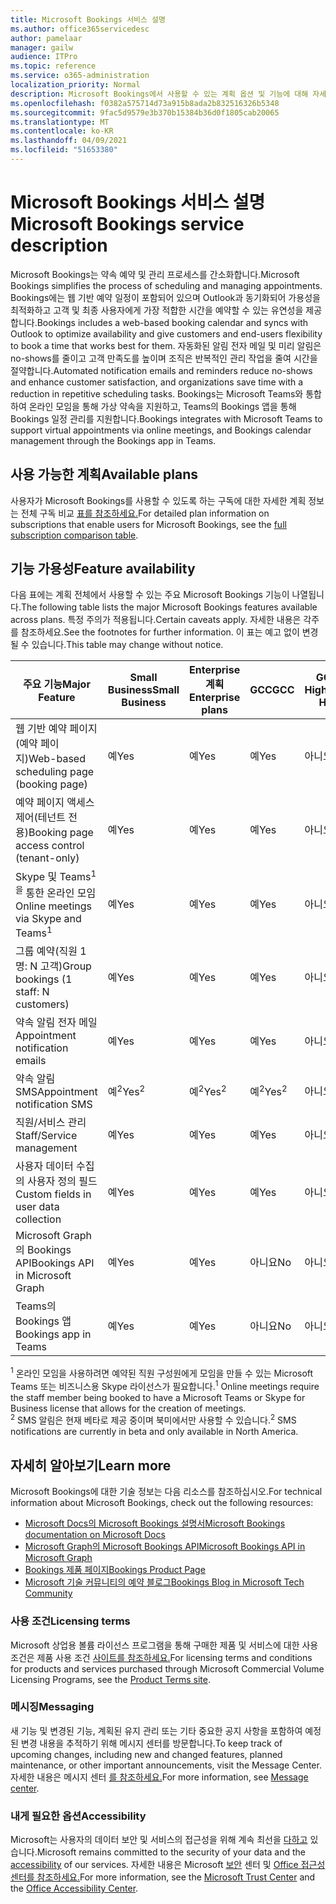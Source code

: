 ```yaml
---
title: Microsoft Bookings 서비스 설명
ms.author: office365servicedesc
author: pamelaar
manager: gailw
audience: ITPro
ms.topic: reference
ms.service: o365-administration
localization_priority: Normal
description: Microsoft Bookings에서 사용할 수 있는 계획 옵션 및 기능에 대해 자세히 알아보십시오.
ms.openlocfilehash: f0382a575714d73a915b8ada2b832516326b5348
ms.sourcegitcommit: 9fac5d9579e3b370b15384b36d0f1805cab20065
ms.translationtype: MT
ms.contentlocale: ko-KR
ms.lasthandoff: 04/09/2021
ms.locfileid: "51653380"
---
```

# <a name="microsoft-bookings-service-description"></a><span data-ttu-id="f6b65-103">Microsoft Bookings 서비스 설명</span><span class="sxs-lookup"><span data-stu-id="f6b65-103">Microsoft Bookings service description</span></span>

<span data-ttu-id="f6b65-104">Microsoft Bookings는 약속 예약 및 관리 프로세스를 간소화합니다.</span><span class="sxs-lookup"><span data-stu-id="f6b65-104">Microsoft Bookings simplifies the process of scheduling and managing appointments.</span></span> <span data-ttu-id="f6b65-105">Bookings에는 웹 기반 예약 일정이 포함되어 있으며 Outlook과 동기화되어 가용성을 최적화하고 고객 및 최종 사용자에게 가장 적합한 시간을 예약할 수 있는 유연성을 제공합니다.</span><span class="sxs-lookup"><span data-stu-id="f6b65-105">Bookings includes a web-based booking calendar and syncs with Outlook to optimize availability and give customers and end-users flexibility to book a time that works best for them.</span></span> <span data-ttu-id="f6b65-106">자동화된 알림 전자 메일 및 미리 알림은 no-shows를 줄이고 고객 만족도를 높이며 조직은 반복적인 관리 작업을 줄여 시간을 절약합니다.</span><span class="sxs-lookup"><span data-stu-id="f6b65-106">Automated notification emails and reminders reduce no-shows and enhance customer satisfaction, and organizations save time with a reduction in repetitive scheduling tasks.</span></span> <span data-ttu-id="f6b65-107">Bookings는 Microsoft Teams와 통합하여 온라인 모임을 통해 가상 약속을 지원하고, Teams의 Bookings 앱을 통해 Bookings 일정 관리를 지원합니다.</span><span class="sxs-lookup"><span data-stu-id="f6b65-107">Bookings integrates with Microsoft Teams to support virtual appointments via online meetings, and Bookings calendar management through the Bookings app in Teams.</span></span>

## <a name="available-plans"></a><span data-ttu-id="f6b65-108">사용 가능한 계획</span><span class="sxs-lookup"><span data-stu-id="f6b65-108">Available plans</span></span>

<span data-ttu-id="f6b65-109">사용자가 Microsoft Bookings를 사용할 수 있도록 하는 구독에 대한 자세한 계획 정보는 전체 구독 비교 [표를 참조하세요.](https://go.microsoft.com/fwlink/?linkid=2139145)</span><span class="sxs-lookup"><span data-stu-id="f6b65-109">For detailed plan information on subscriptions that enable users for Microsoft Bookings, see the  [full subscription comparison table](https://go.microsoft.com/fwlink/?linkid=2139145).</span></span>

## <a name="feature-availability"></a><span data-ttu-id="f6b65-110">기능 가용성</span><span class="sxs-lookup"><span data-stu-id="f6b65-110">Feature availability</span></span>

<span data-ttu-id="f6b65-111">다음 표에는 계획 전체에서 사용할 수 있는 주요 Microsoft Bookings 기능이 나열됩니다.</span><span class="sxs-lookup"><span data-stu-id="f6b65-111">The following table lists the major Microsoft Bookings features available across plans.</span></span> <span data-ttu-id="f6b65-112">특정 주의가 적용됩니다.</span><span class="sxs-lookup"><span data-stu-id="f6b65-112">Certain caveats apply.</span></span> <span data-ttu-id="f6b65-113">자세한 내용은 각주를 참조하세요.</span><span class="sxs-lookup"><span data-stu-id="f6b65-113">See the footnotes for further information.</span></span> <span data-ttu-id="f6b65-114">이 표는 예고 없이 변경될 수 있습니다.</span><span class="sxs-lookup"><span data-stu-id="f6b65-114">This table may change without notice.</span></span>

| <span data-ttu-id="f6b65-115">주요 기능</span><span class="sxs-lookup"><span data-stu-id="f6b65-115">Major Feature</span></span> | <span data-ttu-id="f6b65-116">Small Business</span><span class="sxs-lookup"><span data-stu-id="f6b65-116">Small Business</span></span> | <span data-ttu-id="f6b65-117">Enterprise 계획</span><span class="sxs-lookup"><span data-stu-id="f6b65-117">Enterprise plans</span></span> | <span data-ttu-id="f6b65-118">GCC</span><span class="sxs-lookup"><span data-stu-id="f6b65-118">GCC</span></span> | <span data-ttu-id="f6b65-119">GCC-High</span><span class="sxs-lookup"><span data-stu-id="f6b65-119">GCC-High</span></span> | <span data-ttu-id="f6b65-120">DOD</span><span class="sxs-lookup"><span data-stu-id="f6b65-120">DOD</span></span> | <span data-ttu-id="f6b65-121">교육</span><span class="sxs-lookup"><span data-stu-id="f6b65-121">Education</span></span> |
| --- | --- | --- | --- | --- | --- | --- |
| <span data-ttu-id="f6b65-122">웹 기반 예약 페이지(예약 페이지)</span><span class="sxs-lookup"><span data-stu-id="f6b65-122">Web-based scheduling page (booking page)</span></span> | <span data-ttu-id="f6b65-123">예</span><span class="sxs-lookup"><span data-stu-id="f6b65-123">Yes</span></span> | <span data-ttu-id="f6b65-124">예</span><span class="sxs-lookup"><span data-stu-id="f6b65-124">Yes</span></span> | <span data-ttu-id="f6b65-125">예</span><span class="sxs-lookup"><span data-stu-id="f6b65-125">Yes</span></span> | <span data-ttu-id="f6b65-126">아니요</span><span class="sxs-lookup"><span data-stu-id="f6b65-126">No</span></span> | <span data-ttu-id="f6b65-127">아니요</span><span class="sxs-lookup"><span data-stu-id="f6b65-127">No</span></span> | <span data-ttu-id="f6b65-128">예</span><span class="sxs-lookup"><span data-stu-id="f6b65-128">Yes</span></span> |
| <span data-ttu-id="f6b65-129">예약 페이지 액세스 제어(테넌트 전용)</span><span class="sxs-lookup"><span data-stu-id="f6b65-129">Booking page access control (tenant-only)</span></span> | <span data-ttu-id="f6b65-130">예</span><span class="sxs-lookup"><span data-stu-id="f6b65-130">Yes</span></span> | <span data-ttu-id="f6b65-131">예</span><span class="sxs-lookup"><span data-stu-id="f6b65-131">Yes</span></span> | <span data-ttu-id="f6b65-132">예</span><span class="sxs-lookup"><span data-stu-id="f6b65-132">Yes</span></span> | <span data-ttu-id="f6b65-133">아니요</span><span class="sxs-lookup"><span data-stu-id="f6b65-133">No</span></span> | <span data-ttu-id="f6b65-134">아니요</span><span class="sxs-lookup"><span data-stu-id="f6b65-134">No</span></span> | <span data-ttu-id="f6b65-135">예</span><span class="sxs-lookup"><span data-stu-id="f6b65-135">Yes</span></span> |
| <span data-ttu-id="f6b65-136">Skype 및 Teams<sup>1을</sup> 통한 온라인 모임</span><span class="sxs-lookup"><span data-stu-id="f6b65-136">Online meetings via Skype and Teams<sup>1</sup></span></span> <br/> | <span data-ttu-id="f6b65-137">예</span><span class="sxs-lookup"><span data-stu-id="f6b65-137">Yes</span></span> | <span data-ttu-id="f6b65-138">예</span><span class="sxs-lookup"><span data-stu-id="f6b65-138">Yes</span></span> | <span data-ttu-id="f6b65-139">예</span><span class="sxs-lookup"><span data-stu-id="f6b65-139">Yes</span></span> | <span data-ttu-id="f6b65-140">아니요</span><span class="sxs-lookup"><span data-stu-id="f6b65-140">No</span></span> | <span data-ttu-id="f6b65-141">아니요</span><span class="sxs-lookup"><span data-stu-id="f6b65-141">No</span></span> | <span data-ttu-id="f6b65-142">예</span><span class="sxs-lookup"><span data-stu-id="f6b65-142">Yes</span></span> |
| <span data-ttu-id="f6b65-143">그룹 예약(직원 1명: N 고객)</span><span class="sxs-lookup"><span data-stu-id="f6b65-143">Group bookings (1 staff: N customers)</span></span> | <span data-ttu-id="f6b65-144">예</span><span class="sxs-lookup"><span data-stu-id="f6b65-144">Yes</span></span> | <span data-ttu-id="f6b65-145">예</span><span class="sxs-lookup"><span data-stu-id="f6b65-145">Yes</span></span> | <span data-ttu-id="f6b65-146">예</span><span class="sxs-lookup"><span data-stu-id="f6b65-146">Yes</span></span> | <span data-ttu-id="f6b65-147">아니요</span><span class="sxs-lookup"><span data-stu-id="f6b65-147">No</span></span> | <span data-ttu-id="f6b65-148">아니요</span><span class="sxs-lookup"><span data-stu-id="f6b65-148">No</span></span> | <span data-ttu-id="f6b65-149">예</span><span class="sxs-lookup"><span data-stu-id="f6b65-149">Yes</span></span> |
| <span data-ttu-id="f6b65-150">약속 알림 전자 메일</span><span class="sxs-lookup"><span data-stu-id="f6b65-150">Appointment notification emails</span></span> | <span data-ttu-id="f6b65-151">예</span><span class="sxs-lookup"><span data-stu-id="f6b65-151">Yes</span></span> | <span data-ttu-id="f6b65-152">예</span><span class="sxs-lookup"><span data-stu-id="f6b65-152">Yes</span></span> | <span data-ttu-id="f6b65-153">예</span><span class="sxs-lookup"><span data-stu-id="f6b65-153">Yes</span></span> | <span data-ttu-id="f6b65-154">아니요</span><span class="sxs-lookup"><span data-stu-id="f6b65-154">No</span></span> | <span data-ttu-id="f6b65-155">아니요</span><span class="sxs-lookup"><span data-stu-id="f6b65-155">No</span></span> | <span data-ttu-id="f6b65-156">예</span><span class="sxs-lookup"><span data-stu-id="f6b65-156">Yes</span></span> |
| <span data-ttu-id="f6b65-157">약속 알림 SMS</span><span class="sxs-lookup"><span data-stu-id="f6b65-157">Appointment notification SMS</span></span> | <span data-ttu-id="f6b65-158">예<sup>2</sup></span><span class="sxs-lookup"><span data-stu-id="f6b65-158">Yes<sup>2</sup></span></span> <br/> | <span data-ttu-id="f6b65-159">예<sup>2</sup></span><span class="sxs-lookup"><span data-stu-id="f6b65-159">Yes<sup>2</sup></span></span> <br/> | <span data-ttu-id="f6b65-160">예<sup>2</sup></span><span class="sxs-lookup"><span data-stu-id="f6b65-160">Yes<sup>2</sup></span></span> <br/> | <span data-ttu-id="f6b65-161">아니요</span><span class="sxs-lookup"><span data-stu-id="f6b65-161">No</span></span> | <span data-ttu-id="f6b65-162">아니요</span><span class="sxs-lookup"><span data-stu-id="f6b65-162">No</span></span> | <span data-ttu-id="f6b65-163">예</span><span class="sxs-lookup"><span data-stu-id="f6b65-163">Yes</span></span> |
| <span data-ttu-id="f6b65-164">직원/서비스 관리</span><span class="sxs-lookup"><span data-stu-id="f6b65-164">Staff/Service management</span></span> | <span data-ttu-id="f6b65-165">예</span><span class="sxs-lookup"><span data-stu-id="f6b65-165">Yes</span></span> | <span data-ttu-id="f6b65-166">예</span><span class="sxs-lookup"><span data-stu-id="f6b65-166">Yes</span></span> | <span data-ttu-id="f6b65-167">예</span><span class="sxs-lookup"><span data-stu-id="f6b65-167">Yes</span></span> | <span data-ttu-id="f6b65-168">아니요</span><span class="sxs-lookup"><span data-stu-id="f6b65-168">No</span></span> | <span data-ttu-id="f6b65-169">아니요</span><span class="sxs-lookup"><span data-stu-id="f6b65-169">No</span></span> | <span data-ttu-id="f6b65-170">예</span><span class="sxs-lookup"><span data-stu-id="f6b65-170">Yes</span></span> |
| <span data-ttu-id="f6b65-171">사용자 데이터 수집의 사용자 정의 필드</span><span class="sxs-lookup"><span data-stu-id="f6b65-171">Custom fields in user data collection</span></span> | <span data-ttu-id="f6b65-172">예</span><span class="sxs-lookup"><span data-stu-id="f6b65-172">Yes</span></span> | <span data-ttu-id="f6b65-173">예</span><span class="sxs-lookup"><span data-stu-id="f6b65-173">Yes</span></span> | <span data-ttu-id="f6b65-174">예</span><span class="sxs-lookup"><span data-stu-id="f6b65-174">Yes</span></span> | <span data-ttu-id="f6b65-175">아니요</span><span class="sxs-lookup"><span data-stu-id="f6b65-175">No</span></span> | <span data-ttu-id="f6b65-176">아니요</span><span class="sxs-lookup"><span data-stu-id="f6b65-176">No</span></span> | <span data-ttu-id="f6b65-177">예</span><span class="sxs-lookup"><span data-stu-id="f6b65-177">Yes</span></span> |
| <span data-ttu-id="f6b65-178">Microsoft Graph의 Bookings API</span><span class="sxs-lookup"><span data-stu-id="f6b65-178">Bookings API in Microsoft Graph</span></span> | <span data-ttu-id="f6b65-179">예</span><span class="sxs-lookup"><span data-stu-id="f6b65-179">Yes</span></span> | <span data-ttu-id="f6b65-180">예</span><span class="sxs-lookup"><span data-stu-id="f6b65-180">Yes</span></span> | <span data-ttu-id="f6b65-181">아니요</span><span class="sxs-lookup"><span data-stu-id="f6b65-181">No</span></span> | <span data-ttu-id="f6b65-182">아니요</span><span class="sxs-lookup"><span data-stu-id="f6b65-182">No</span></span> | <span data-ttu-id="f6b65-183">아니요</span><span class="sxs-lookup"><span data-stu-id="f6b65-183">No</span></span> | <span data-ttu-id="f6b65-184">예</span><span class="sxs-lookup"><span data-stu-id="f6b65-184">Yes</span></span> |
| <span data-ttu-id="f6b65-185">Teams의 Bookings 앱</span><span class="sxs-lookup"><span data-stu-id="f6b65-185">Bookings app in Teams</span></span> | <span data-ttu-id="f6b65-186">예</span><span class="sxs-lookup"><span data-stu-id="f6b65-186">Yes</span></span> | <span data-ttu-id="f6b65-187">예</span><span class="sxs-lookup"><span data-stu-id="f6b65-187">Yes</span></span> | <span data-ttu-id="f6b65-188">아니요</span><span class="sxs-lookup"><span data-stu-id="f6b65-188">No</span></span> | <span data-ttu-id="f6b65-189">아니요</span><span class="sxs-lookup"><span data-stu-id="f6b65-189">No</span></span> | <span data-ttu-id="f6b65-190">아니요</span><span class="sxs-lookup"><span data-stu-id="f6b65-190">No</span></span> | <span data-ttu-id="f6b65-191">예</span><span class="sxs-lookup"><span data-stu-id="f6b65-191">Yes</span></span> |

<span data-ttu-id="f6b65-192"><sup>1</sup> 온라인 모임을 사용하려면 예약된 직원 구성원에게 모임을 만들 수 있는 Microsoft Teams 또는 비즈니스용 Skype 라이선스가 필요합니다.</span><span class="sxs-lookup"><span data-stu-id="f6b65-192"><sup>1</sup> Online meetings require the staff member being booked to have a Microsoft Teams or Skype for Business license that allows for the creation of meetings.</span></span>
<br/><span data-ttu-id="f6b65-193"><sup>2</sup> SMS 알림은 현재 베타로 제공 중이며 북미에서만 사용할 수 있습니다.</span><span class="sxs-lookup"><span data-stu-id="f6b65-193"><sup>2</sup> SMS notifications are currently in beta and only available in North America.</span></span>

## <a name="learn-more"></a><span data-ttu-id="f6b65-194">자세히 알아보기</span><span class="sxs-lookup"><span data-stu-id="f6b65-194">Learn more</span></span>

<span data-ttu-id="f6b65-195">Microsoft Bookings에 대한 기술 정보는 다음 리소스를 참조하십시오.</span><span class="sxs-lookup"><span data-stu-id="f6b65-195">For technical information about Microsoft Bookings, check out the following resources:</span></span>

- [<span data-ttu-id="f6b65-196">Microsoft Docs의 Microsoft Bookings 설명서</span><span class="sxs-lookup"><span data-stu-id="f6b65-196">Microsoft Bookings documentation on Microsoft Docs</span></span>](/microsoft-365/bookings/bookings-overview?view=o365-worldwide)
- [<span data-ttu-id="f6b65-197">Microsoft Graph의 Microsoft Bookings API</span><span class="sxs-lookup"><span data-stu-id="f6b65-197">Microsoft Bookings API in Microsoft Graph</span></span>](/graph/api/resources/booking-api-overview?view=graph-rest-beta)
- [<span data-ttu-id="f6b65-198">Bookings 제품 페이지</span><span class="sxs-lookup"><span data-stu-id="f6b65-198">Bookings Product Page</span></span>](https://www.microsoft.com/microsoft-365/business/scheduling-and-booking-app)
- [<span data-ttu-id="f6b65-199">Microsoft 기술 커뮤니티의 예약 블로그</span><span class="sxs-lookup"><span data-stu-id="f6b65-199">Bookings Blog in Microsoft Tech Community</span></span>](https://techcommunity.microsoft.com/t5/microsoft-bookings-blog/bg-p/Office365BusinessAppsBlog)

### <a name="licensing-terms"></a><span data-ttu-id="f6b65-200">사용 조건</span><span class="sxs-lookup"><span data-stu-id="f6b65-200">Licensing terms</span></span>

<span data-ttu-id="f6b65-201">Microsoft 상업용 볼륨 라이선스 프로그램을 통해 구매한 제품 및 서비스에 대한 사용 조건은 제품 사용 조건 [사이트를 참조하세요.](https://www.microsoft.com/microsoft-365)</span><span class="sxs-lookup"><span data-stu-id="f6b65-201">For licensing terms and conditions for products and services purchased through Microsoft Commercial Volume Licensing Programs, see the [Product Terms site](https://www.microsoft.com/microsoft-365).</span></span>

### <a name="messaging"></a><span data-ttu-id="f6b65-202">메시징</span><span class="sxs-lookup"><span data-stu-id="f6b65-202">Messaging</span></span>

<span data-ttu-id="f6b65-203">새 기능 및 변경된 기능, 계획된 유지 관리 또는 기타 중요한 공지 사항을 포함하여 예정된 변경 내용을 추적하기 위해 메시지 센터를 방문합니다.</span><span class="sxs-lookup"><span data-stu-id="f6b65-203">To keep track of upcoming changes, including new and changed features, planned maintenance, or other important announcements, visit the Message Center.</span></span> <span data-ttu-id="f6b65-204">자세한 내용은 메시지 센터 [를 참조하세요.](/microsoft-365/admin/manage/message-center)</span><span class="sxs-lookup"><span data-stu-id="f6b65-204">For more information, see [Message center](/microsoft-365/admin/manage/message-center).</span></span>

### <a name="accessibility"></a><span data-ttu-id="f6b65-205">내게 필요한 옵션</span><span class="sxs-lookup"><span data-stu-id="f6b65-205">Accessibility</span></span>

<span data-ttu-id="f6b65-206">Microsoft는 사용자의 데이터 보안 및 서비스의 접근성을 위해 계속 최선을 [다하고](https://www.microsoft.com/trust-center/compliance/accessibility) 있습니다.</span><span class="sxs-lookup"><span data-stu-id="f6b65-206">Microsoft remains committed to the security of your data and the [accessibility](https://www.microsoft.com/trust-center/compliance/accessibility) of our services.</span></span> <span data-ttu-id="f6b65-207">자세한 내용은 Microsoft [보안](https://www.microsoft.com/trust-center) 센터 및 [Office 접근성 센터를 참조하세요.](https://support.office.com/article/ecab0fcf-d143-4fe8-a2ff-6cd596bddc6d)</span><span class="sxs-lookup"><span data-stu-id="f6b65-207">For more information, see the [Microsoft Trust Center](https://www.microsoft.com/trust-center) and the [Office Accessibility Center](https://support.office.com/article/ecab0fcf-d143-4fe8-a2ff-6cd596bddc6d).</span></span>